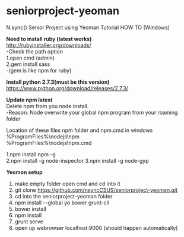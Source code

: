 # seniorproject-yeoman
N.sync() Senior Project using Yeoman
Tutorial HOW TO (Windows) 

**Need to install ruby (latest works)**  
http://rubyinstaller.org/downloads/  
  -Check the path option   
1.open cmd (admin)  
2.gem install sass  
  -(gem is like npm for ruby) 
  
**Install python 2.7.3(must be this version)**  
https://www.python.org/download/releases/2.7.3/
  
**Update npm  latest**  
  Delete npm from you node install.    
    -Reason: Node overwrite your global npm program from your roaming folder     
    
  Location of these files npm folder and npm.cmd  in windows   
  %ProgramFiles%\nodejs\npm    
  %ProgramFiles%\nodejs\npm.cmd    
  
  1.npm install npm -g  
  2.npm install -g node-inspector 
  3.npm install -g node-gyp  

  
**Yeomon setup**    
1. make empty folder open cmd and cd into it  
2. git clone https://github.com/nsyncCSUS/seniorproject-yeoman.git  
3. cd into the seniorproject-yeoman folder  
4. npm install --global yo bower grunt-cli  
5. bower install  
6. npm install  
7. grunt serve  
8. open up webrowser localhost:9000 (should happen automatically)  


